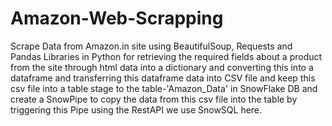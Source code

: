 # Amazon-Web-Scrapping
Scrape Data from Amazon.in site using BeautifulSoup, Requests and Pandas Libraries in Python for retrieving the required fields about a product from the site through html data into a dictionary and converting this into a dataframe and transferring this dataframe data into CSV file and keep this csv file into a table stage to the table-'Amazon_Data' in SnowFlake DB and create a SnowPipe to copy the data from this csv file into the table by triggering this Pipe using the RestAPI we use SnowSQL here.
